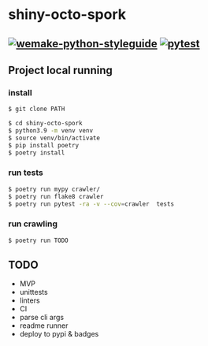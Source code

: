 # shiny-octo-spork

[![wemake-python-styleguide](https://github.com/esemi/shiny-octo-spork/actions/workflows/linters.yml/badge.svg?branch=master)](https://github.com/esemi/shiny-octo-spork/actions/workflows/linters.yml)
[![pytest](https://github.com/esemi/shiny-octo-spork/actions/workflows/unittests.yml/badge.svg?branch=master)](https://github.com/esemi/shiny-octo-spork/actions/workflows/unittests.yml)
---

## Project local running

### install
```bash
$ git clone PATH

$ cd shiny-octo-spork
$ python3.9 -m venv venv
$ source venv/bin/activate
$ pip install poetry
$ poetry install
```

### run tests
```bash
$ poetry run mypy crawler/
$ poetry run flake8 crawler
$ poetry run pytest -ra -v --cov=crawler  tests
```

### run crawling
```bash
$ poetry run TODO
```


## TODO
- MVP
- unittests  
- linters  
- CI  
- parse cli args
- readme runner
- deploy to pypi & badges
